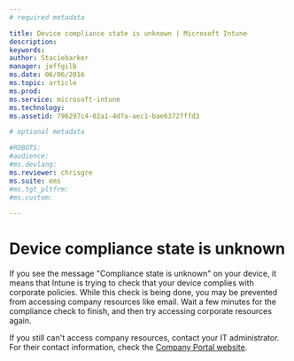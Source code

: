 ```yaml
---
# required metadata

title: Device compliance state is unknown | Microsoft Intune
description:
keywords:
author: Staciebarker
manager: jeffgilb
ms.date: 06/06/2016
ms.topic: article
ms.prod:
ms.service: microsoft-intune
ms.technology:
ms.assetid: 796297c4-02a1-4d7a-aec1-bae63727ffd3

# optional metadata

#ROBOTS:
#audience:
#ms.devlang:
ms.reviewer: chrisgre
ms.suite: ems
#ms.tgt_pltfrm:
#ms.custom:

---
```



# Device compliance state is unknown

If you see the message "Compliance state is unknown" on your device, it means that Intune is trying to check that your device complies with corporate policies. While this check is being done, you may be prevented from accessing company resources like email. Wait a few minutes for the compliance check to finish, and then try accessing corporate resources again. 

If you still can't access company resources, contact your IT administrator. For their contact information, check the [Company Portal website](http://portal.manage.microsoft.com).
